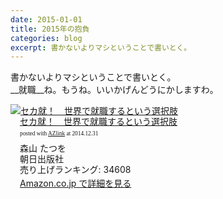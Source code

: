 ```yaml
---
date: 2015-01-01
title: 2015年の抱負
categories: blog
excerpt: 書かないよりマシということで書いとく。
---
```



書かないよりマシということで書いとく。  
__就職__ね。もうね。いいかげんどうにかしますわ。

<div class="azlink-box"><div class="azlink-image" style="float:left"><a href="http://www.amazon.co.jp/exec/obidos/ASIN/B00DVDWZ0Q/warikiru-22/ref=nosim/" name="azlinklink" target="_blank"><img src="http://ecx.images-amazon.com/images/I/61ok3myhoGL._SL160_.jpg" alt="セカ就！　世界で就職するという選択肢" style="border:none" /></a></div><div class="azlink-info" style="float:left;margin-left:15px;line-height:120%"><div class="azlink-name" style="margin-bottom:10px;line-height:120%"><a href="http://www.amazon.co.jp/exec/obidos/ASIN/B00DVDWZ0Q/warikiru-22/ref=nosim/" name="azlinklink" target="_blank">セカ就！　世界で就職するという選択肢</a><div class="azlink-powered-date" style="font-size:7pt;margin-top:5px;font-family:verdana;line-height:120%">posted with <a href="http://sakuratan.biz/azlink/dp/%E3%82%BB%E3%82%AB%E5%B0%B1%EF%BC%81%E3%80%80%E4%B8%96%E7%95%8C%E3%81%A7%E5%B0%B1%E8%81%B7%E3%81%99%E3%82%8B%E3%81%A8%E3%81%84%E3%81%86%E9%81%B8%E6%8A%9E%E8%82%A2/B00DVDWZ0Q/warikiru-22" target="_blank">AZlink</a>  at 2014.12.31</div></div><div class="azlink-detail">森山 たつを<br />朝日出版社<br />売り上げランキング: 34608<br /></div><div class="azlink-link" style="margin-top:5px"><a href="http://www.amazon.co.jp/exec/obidos/ASIN/B00DVDWZ0Q/warikiru-22/ref=nosim/" target="_blank">Amazon.co.jp で詳細を見る</a></div></div><div class="azlink-footer" style="clear:left"></div></div>
